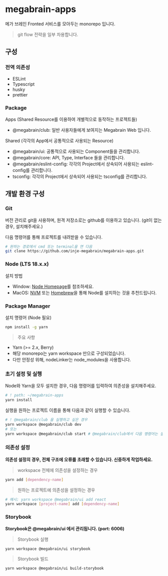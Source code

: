 # megabrain-apps

메가 브레인 Fronted 서비스를 모아두는 monorepo 입니다.

> git flow 전략을 일부 차용합니다.

## 구성

### 전역 의존성

- ESLint
- Typescript
- husky
- prettier

### Package

Apps (Shared Resource를 이용하여 개별적으로 동작하는 프로젝트들)

- @megabrain/club: 일반 사용자들에게 보여지는 Megabrain Web 입니다.

Shared (각각의 App에서 공통적으로 사용되는 Resource)

- @megabrain/ui: 공통적으로 사용되는 Component들을 관리합니다.
- @megabrain/core: API, Type, Interface 들을 관리합니다.
- @megabrain/eslint-config: 각각의 Project에서 상속되어 사용되는 eslint-config를 관리합니다.
- tsconfig: 각각의 Project에서 상속되어 사용되는 tsconfig를 관리합니다.

## 개발 환경 구성

### Git

버전 관리로 git을 사용하며, 원격 저장소로는 github를 이용하고 있습니다. (git이 없는 경우, 설치해주세요.)

다음 명령어를 통해 프로젝트를 내려받을 수 있습니다.

```sh
# 원하는 경로에서 cmd 또는 terminal을 연 다음
git clone https://github.com/inje-megabrain/megabrain-apps.git
```

### Node (LTS 18.x.x)

설치 방법

- Window: [Node Homepage](https://nodejs.org/en)를 참조하세요.
- MacOS: [NVM](https://github.com/nvm-sh/nvm) 또는 [Homebrew](https://brew.sh/index_ko)을 통해 Node를 설치하는 것을 추천드립니다.

### Package Manager

설치 명령어 (Node 필요)

```sh
npm install -g yarn
```

> 주요 사항

- Yarn (>= 2.x, Berry)
- 해당 monorepo는 yarn workspace 만으로 구성되었습니다.
- 다만 안정성 위해, nodeLinker는 node_modules을 사용합니다.

### 초기 설정 및 실행

Node와 Yarn을 모두 설치한 경우, 다음 명령어를 입력하여 의존성을 설치해주세요.

```sh
# ! path: ~/megabrain-apps
yarn install
```

실행을 원하는 프로젝트 이름을 통해 다음과 같이 실행할 수 있습니다.

```sh
# ! @megabrain/club 을 실행하고 싶은 경우
yarn workspace @megabrain/club dev
# 또는
yarn workspace @megabrain/club start # @megabrain/club에서 다음 명령어는 실패합니다.
```

### 의존성 설정

**의존성 설정의 경우, 전체 구조에 오류를 초래할 수 있습니다. 신중하게 작업하세요.**

> workspace 전체에 의존성을 설정하는 경우

```sh
yarn add [dependency-name]
```

> 원하는 프로젝트에 의존성을 설정하는 경우

```sh
# 예시: yarn workspace @megabrain/ui add react
yarn workspace [project-name] add [dependency-name]
```

### Storybook

**Storybook은 @megabrain/ui 에서 관리됩니다. (port: 6006)**

> Storybook 실행

```sh
yarn workspace @megabrain/ui storybook
```

> Storybook 빌드

```sh
yarn workspace @megabrain/ui build-storybook
```
